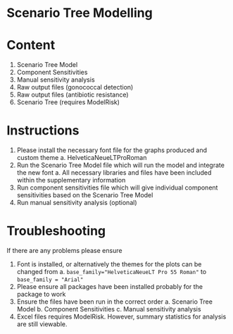 # Scenario Tree Modelling


# Content

1. Scenario Tree Model 
2. Component Sensitivities
3. Manual sensitivity analysis
4. Raw output files (gonococcal detection)
5. Raw output files (antibiotic resistance)
6. Scenario Tree (requires ModelRisk)


# Instructions

1. Please install the necessary font file for the graphs produced and custom theme
	a. HelveticaNeueLTProRoman
2. Run the Scenario Tree Model file which will run the model and integrate the new font
	a. All necessary libraries and files have been included within the supplementary information
3. Run component sensitivities file which will give individual component sensitivities based on the Scenario Tree Model
4. Run manual sensitivity analysis (optional)



 # Troubleshooting

If there are any problems please ensure
1. Font is installed, or alternatively the themes for the plots can be changed from
	a. `base_family="HelveticaNeueLT Pro 55 Roman"` to `base_family = "Arial"`
2. Please ensure all packages have been installed probably for the package to work
3. Ensure the files have been run in the correct order
	a. Scenario Tree Model
	b. Component Sensitivities
	c. Manual sensitivity analysis
4. Excel files requires ModelRisk. However, summary statistics for analysis are still viewable.

